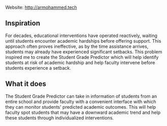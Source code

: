Website: http://armohammed.tech

## Inspiration
For decades, educational interventions have operated reactively, waiting until students encounter academic hardships before offering support. This approach often proves ineffective, as by the time assistance arrives, students may already have experienced significant setbacks. This problem inspired me to create the Student Grade Predictor which will help identify students at risk of academic hardship and help faculty intervene before students experience a setback.  

## What it does
The Student Grade Predictor can take in information of students from an entire school and provide faculty with a convenient interface with which they can monitor students' predicted academic outcomes. This will help faculty spot students that may have a downward academic trend and help these students through individualized interventions.
